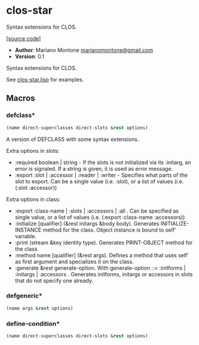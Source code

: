 # clos-star

Syntax extensions for CLOS.

[[source code]](../clos-star.lisp)

- **Author**: Mariano Montone <marianomontone@gmail.com>
- **Version**: 0.1


 Syntax extensions for CLOS.

 See [clos-star.lisp](../tests/clos-star.lisp) for examples.



## Macros
### defclass\*

```lisp
(name direct-superclasses direct-slots &rest options)
```

A version of DEFCLASS with some syntax extensions.



Extra options in slots:

- :required boolean | string - If the slots is not initialized via its :initarg, an error is signaled. If a string is given, it is used as error message.
- :export :slot | :accessor | :reader | :writer - Specifies what parts of the slot to export. Can be a single value (i.e. :slot), or a list of values (i.e. (:slot :accessor))

Extra options in class:
- :export :class-name | :slots | :accessors | :all . Can be specified as single value, or a list of values (i.e. (:export :class-name :accessors))
- :initialize [qualifier] (&rest initargs &body body). Generates INITIALIZE-INSTANCE method for the class. Object instance is bound to self' variable.
- :print (stream &key identity type). Generates PRINT-OBJECT method for the class.
- :method name [qualifier] (&rest args). Defines a method that uses self' as first argument and specializes it on the class.
- :generate &rest generate-option. With generate-option ::= :initforms | :initargs | :accessors . Generates initforms, initargs or accessors in slots that do not specify one already.

### defgeneric\*

```lisp
(name args &rest options)
```



### define-condition\*

```lisp
(name direct-superclasses direct-slots &rest options)
```



